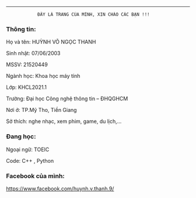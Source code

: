 ----------------------------------------------------------------   

                ĐÂY LÀ TRANG CỦA MÌNH, XIN CHÀO CÁC BẠN !!!
                                                                                                                    
     
     
### Thông tin:                                                 

Họ và tên: HUỲNH VÕ NGỌC THANH

Sinh nhật: 07/06/2003

MSSV: 21520449

Ngành học: Khoa học máy tính

Lớp: KHCL2021.1

Trường: Đại học Công nghệ thông tin – ĐHQGHCM

Nơi ở: TP.Mỹ Tho, Tiền Giang

Sở thích: nghe nhạc, xem phim, game, du lịch,…

### Đang học:

Ngoại ngữ: TOEIC

Code: C++ , Python
### Facebook của mình:

https://www.facebook.com/huynh.v.thanh.9/

